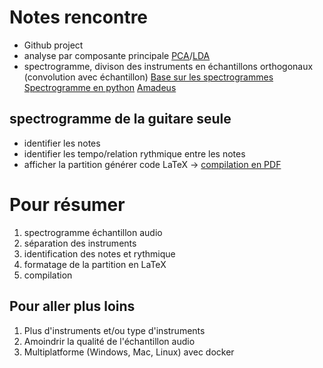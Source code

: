 
# Notes rencontre
- Github project
- analyse par composante principale [PCA](https://en.wikipedia.org/wiki/Principal_component_analysis)/[LDA](https://en.wikipedia.org/wiki/Linear_discriminant_analysis)
- spectrogramme, divison des instruments en échantillons orthogonaux (convolution avec échantillon)
[Base sur les spectrogrammes](https://www.izotope.com/en/learn/understanding-spectrograms.html)
[Spectrogramme en python](https://dolby.io/blog/beginners-guide-to-visualizing-audio-as-a-spectogram-in-python/)
[Amadeus](https://www.google.com/url?sa=t&source=web&rct=j&opi=89978449&url=https://apps.apple.com/us/app/amadeus-pro/id438292371%3Fmt%3D12&ved=2ahUKEwi036SnzLqFAxUAMmIAHf3TAXUQFnoECBQQAQ&usg=AOvVaw1Nk_j_fI1zt6nfWL-DUheG)

## spectrogramme de la guitare seule
- identifier les notes
- identifier les tempo/relation rythmique entre les notes
- afficher la partition
générer code LaTeX -> [compilation en PDF](latex4musicians.pdf)


# Pour résumer
1. spectrogramme échantillon audio
2. séparation des instruments
3. identification des notes et rythmique
4. formatage de la partition en LaTeX
5. compilation
## Pour aller plus loins
1. Plus d'instruments et/ou type d'instruments
2. Amoindrir la qualité de l'échantillon audio
4. Multiplatforme (Windows, Mac, Linux) avec docker

